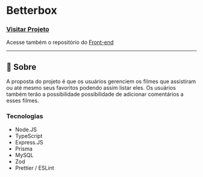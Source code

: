 # Betterbox

### [Visitar Projeto](https://betterbox-luiz2k.vercel.app/)
Acesse também o repositório do [Front-end](https://github.com/luiz2k/betterbox-web)

---

## 📝 Sobre
A proposta do projeto é que os usuários gerenciem os filmes que assistiram ou até mesmo seus favoritos podendo assim listar eles. Os usuários também terão a possibilidade possibilidade de adicionar comentários a esses filmes.

### Tecnologias
- Node.JS
- TypeScript
- Express.JS
- Prisma
- MySQL
- Zod
- Prettier / ESLint